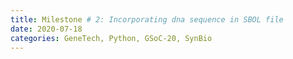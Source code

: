 ```yaml
---
title: Milestone # 2: Incorporating dna sequence in SBOL file
date: 2020-07-18
categories: GeneTech, Python, GSoC-20, SynBio
---
```


